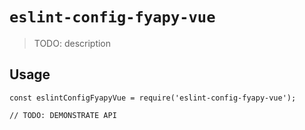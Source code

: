# `eslint-config-fyapy-vue`

> TODO: description

## Usage

```
const eslintConfigFyapyVue = require('eslint-config-fyapy-vue');

// TODO: DEMONSTRATE API
```
